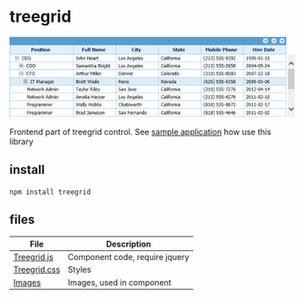 # treegrid
![treegrid](demo.png)

Frontend part of treegrid control.
See [sample application](https://github.com/miptleha/treegrid-core) how use this library

## install
```
npm install treegrid
```

## files
 File | Description
 --- | --- 
 [Treegrid.js](src/treegrid.js) | Component code, require jquery
 [Treegrid.css](src/treegrid.css) | Styles
 [Images](src/Images) | Images, used in component
 
